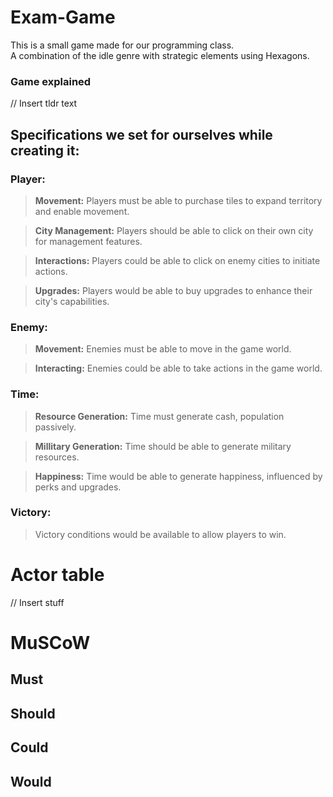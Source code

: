 # Exam-Game
This is a small game made for our programming class.
<br>
A combination of the idle genre with strategic elements using Hexagons.

### Game explained
// Insert tldr text

## Specifications we set for ourselves while creating it:
### Player: 

> **Movement:** Players must be able to purchase tiles to expand territory and enable movement. 

> **City Management:** Players should be able to click on their own city for management features. 

> **Interactions:** Players could be able to click on enemy cities to initiate actions. 

> **Upgrades:** Players would be able to buy upgrades to enhance their city's capabilities. 

### Enemy:

> **Movement:** Enemies must be able to move in the game world. 

> **Interacting:** Enemies could be able to take actions in the game world. 

### Time:

> **Resource Generation:** Time must generate cash, population passively. 

> **Millitary Generation:** Time should be able to generate military resources. 

> **Happiness:** Time would be able to generate happiness, influenced by perks and upgrades. 

### Victory:

> Victory conditions would be available to allow players to win. 


# Actor table
// Insert stuff

# MuSCoW
## Must

## Should

## Could

## Would